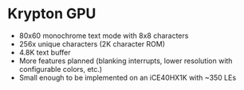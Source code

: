 # Krypton GPU
- 80x60 monochrome text mode with 8x8 characters
- 256x unique characters (2K character ROM)
- 4.8K text buffer
- More features planned (blanking interrupts, lower resolution with configurable colors, etc.)
- Small enough to be implemented on an iCE40HX1K with ~350 LEs
